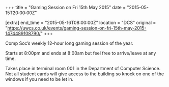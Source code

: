 +++
title = "Gaming Session on Fri 15th May 2015"
date = "2015-05-15T20:00:00Z"

[extra]
end_time = "2015-05-16T08:00:00Z"
location = "DCS"
original = "https://uwcs.co.uk/events/gaming-session-on-fri-15th-may-2015-1474489108790/"
+++

Comp Soc’s weekly 12-hour long gaming session of the year.

Starts at 8:00pm and ends at 8:00am but feel free to arrive/leave at any time.

Takes place in terminal room 001 in the Department of Computer Science. Not all student cards will give access to the building so knock on one of the windows if you need to be let in.

